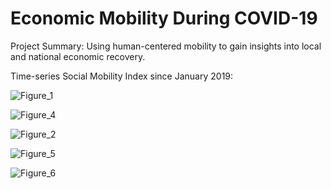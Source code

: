 # Economic Mobility During COVID-19
Project Summary: Using human-centered mobility to gain insights into local and national economic recovery. 


Time-series Social Mobility Index since January 2019:

![Figure_1](https://user-images.githubusercontent.com/57569396/108538471-d34e5680-72ac-11eb-8b9d-0f4a62305ba2.png)

![Figure_4](https://user-images.githubusercontent.com/57569396/108583617-acbe0900-7308-11eb-9af7-888ac69cf1e4.png)

![Figure_2](https://user-images.githubusercontent.com/57569396/108583236-1c7ec480-7306-11eb-9e2f-7f596e984614.png)


![Figure_5](https://user-images.githubusercontent.com/57569396/108584396-0e817180-730f-11eb-994e-773ba904c88a.png)

![Figure_6](https://user-images.githubusercontent.com/57569396/108584398-104b3500-730f-11eb-9674-0f6a764ed2da.png)
